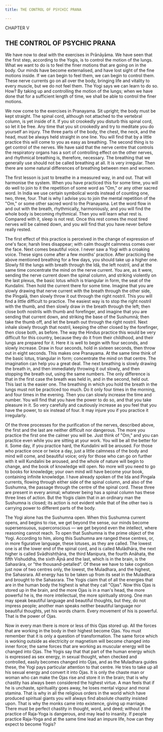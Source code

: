 ```yaml
---
title: THE CONTROL OF PSYCHIC PRANA

---
```





  

CHAPTER V

## THE CONTROL OF PSYCHIC PRANA

We have now to deal with the exercises in Prānāyāma. We have seen that
the first step, according to the Yogis, is to control the motion of the
lungs. What we want to do is to feel the finer motions that are going on
in the body. Our minds have become externalised, and have lost sight of
the fine motions inside. If we can begin to feel them, we can begin to
control them. These nerve currents go on all over the body, bringing
life and vitality to every muscle, but we do not feel them. The Yogi
says we can learn to do so. How? By taking up and controlling the motion
of the lungs; when we have done that for a sufficient length of time, we
shall be able to control the finer motions.

We now come to the exercises in Pranayama. Sit upright; the body must be
kept straight. The spinal cord, although not attached to the vertebral
column, is yet inside of it. If you sit crookedly you disturb this
spinal cord, so let it be free. Any time that you sit crookedly and try
to meditate you do yourself an injury. The three parts of the body, the
chest, the neck, and the head, must be always held straight in one line.
You will find that by a little practice this will come to you as easy as
breathing. The second thing is to get control of the nerves. We have
said that the nerve centre that controls the respiratory organs has a
sort of controlling effect on the other nerves, and rhythmical breathing
is, therefore, necessary. The breathing that we generally use should not
be called breathing at all. It is very irregular. Then there are some
natural differences of breathing between men and women.

The first lesson is just to breathe in a measured way, in and out. That
will harmonise the system. When you have practiced this for some time,
you will do well to join to it the repetition of some word as "Om," or
any other sacred word. In India we use certain symbolical words instead
of counting one, two, three, four. That is why I advise you to join the
mental repetition of the "Om," or some other sacred word to the
Pranayama. Let the word flow in and out with the breath, rhythmically,
harmoniously, and you will find the whole body is becoming rhythmical.
Then you will learn what rest is. Compared with it, sleep is not rest.
Once this rest comes the most tired nerves will be calmed down, and you
will find that you have never before really rested.

The first effect of this practice is perceived in the change of
expression of one's face; harsh lines disappear; with calm thought
calmness comes over the face. Next comes beautiful voice. I never saw a
Yogi with a croaking voice. These signs come after a few months'
practice. After practicing the above mentioned breathing for a few days,
you should take up a higher one. Slowly fill the lungs with breath
through the Idā, the left nostril, and at the same time concentrate the
mind on the nerve current. You are, as it were, sending the nerve
current down the spinal column, and striking violently on the last
plexus, the basic lotus which is triangular in form, the seat of the
Kundalini. Then hold the current there for some time. Imagine that you
are slowly drawing that nerve current with the breath through the other
side, the Pingalā, then slowly throw it out through the right nostril.
This you will find a little difficult to practice. The easiest way is to
stop the right nostril with the thumb, and then slowly draw in the
breath through the left; then close both nostrils with thumb and
forefinger, and imagine that you are sending that current down, and
striking the base of the Sushumnā; then take the thumb off, and let the
breath out through the right nostril. Next inhale slowly through that
nostril, keeping the other closed by the forefinger, then close both, as
before. The way the Hindus practice this would be very difficult for
this country, because they do it from their childhood, and their lungs
are prepared for it. Here it is well to begin with four seconds, and
slowly increase. Draw in four seconds, hold in sixteen seconds, then
throw out in eight seconds. This makes one Pranayama. At the same time
think of the basic lotus, triangular in form; concentrate the mind on
that centre. The imagination can help you a great deal. The next
breathing is slowly drawing the breath in, and then immediately throwing
it out slowly, and then stopping the breath out, using the same numbers.
The only difference is that in the first case the breath was held in,
and in the second, held out. This last is the easier one. The breathing
in which you hold the breath in the lungs must not be practiced too
much. Do it only four times in the morning, and four times in the
evening. Then you can slowly increase the time and number. You will find
that you have the power to do so, and that you take pleasure in it. So
very carefully and cautiously increase as you feel that you have the
power, to six instead of four. It may injure you if you practice it
irregularly.

Of the three processes for the purification of the nerves, described
above, the first and the last are neither difficult nor dangerous. The
more you practice the first one the calmer you will be. Just think of
"Om," and you can practice even while you are sitting at your work. You
will be all the better for it. Some day, if you practice hard, the
Kundalini will be aroused. For those who practice once or twice a day,
just a little calmness of the body and mind will come, and beautiful
voice; only for those who can go on further with it will Kundalini be
aroused, and the whole of nature will begin to change, and the book of
knowledge will open. No more will you need to go to books for knowledge;
your own mind will have become your book, containing infinite knowledge.
I have already spoken of the Ida and Pingala currents, flowing through
either side of the spinal column, and also of the Sushumna, the passage
through the centre of the spinal cord. These three are present in every
animal; whatever being has a spinal column has these three lines of
action. But the Yogis claim that in an ordinary man the Sushumna is
closed; its action is not evident while that of the other two is
carrying power to different parts of the body.

The Yogi alone has the Sushumna open. When this Sushumna current opens,
and begins to rise, we get beyond the sense, our minds become
supersensuous, superconscious — we get beyond even the intellect, where
reasoning cannot reach. To open that Sushumna is the prime object of the
Yogi. According to him, along this Sushumna are ranged these centres,
or, in more figurative language, these lotuses, as they are called. The
lowest one is at the lower end of the spinal cord, and is called
Mulādhāra, the next higher is called Svādhishthāna, the third Manipura,
the fourth Anāhata, the fifth Vishuddha, the sixth Âjnā and the last,
which is in the brain, is the Sahasrāra, or "the thousand-petalled". Of
these we have to take cognition just now of two centres only, the
lowest, the Muladhara, and the highest, the Sahasrara. All energy has to
be taken up from its seat in the Muladhara and brought to the Sahasrara.
The Yogis claim that of all the energies that are in the human body the
highest is what they call "Ojas". Now this Ojas is stored up in the
brain, and the more Ojas is in a man's head, the more powerful he is,
the more intellectual, the more spiritually strong. One man may speak
beautiful language and beautiful thoughts, but they, do not impress
people; another man speaks neither beautiful language nor beautiful
thoughts, yet his words charm. Every movement of his is powerful. That
is the power of Ojas.

Now in every man there is more or less of this Ojas stored up. All the
forces that are working in the body in their highest become Ojas. You
must remember that it is only a question of transformation. The same
force which is working outside as electricity or magnetism will become
changed into inner force; the same forces that are working as muscular
energy will be changed into Ojas. The Yogis say that that part of the
human energy which is expressed as sex energy, in sexual thought, when
checked and controlled, easily becomes changed into Ojas, and as the
Muladhara guides these, the Yogi pays particular attention to that
centre. He tries to take up all his sexual energy and convert it into
Ojas. It is only the chaste man or woman who can make the Ojas rise and
store it in the brain; that is why chastity has always been considered
the highest virtue. A man feels that if he is unchaste, spirituality
goes away, he loses mental vigour and moral stamina. That is why in all
the religious orders in the world which have produced spiritual giants
you will always find absolute chastity insisted upon. That is why the
monks came into existence, giving up marriage. There must be perfect
chastity in thought, word, and deed; without it the practice of
Raja-Yoga is dangerous, and may lead to insanity. If people practice
Raja-Yoga and at the same time lead an impure life, how can they expect
to become Yogis?


